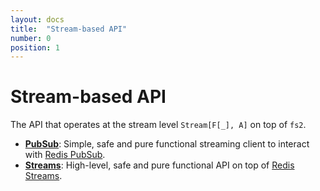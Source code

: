 ```yaml
---
layout: docs
title:  "Stream-based API"
number: 0
position: 1
---
```


# Stream-based API

The API that operates at the stream level `Stream[F[_], A]` on top of `fs2`.

- **[PubSub](./pubsub)**: Simple, safe and pure functional streaming client to interact with [Redis PubSub](https://redis.io/topics/pubsub).
- **[Streams](./streams)**: High-level, safe and pure functional API on top of [Redis Streams](https://redis.io/topics/streams-intro).

